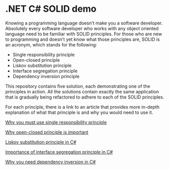 # .NET C# SOLID demo

Knowing a programming language doesn’t make you a software developer. Absolutely every software developer who works with any object oriented language need to be familiar with SOLID principles.
For those who are new to programming and doesn’t yet know what those principles are, SOLID is an acronym, which stands for the following:

* Single responsibility principle
* Open-closed principle
* Liskov substitution principle
* Interface segregation principle
* Dependency inversion principle

This repository contains five solution, each demonstrating one of the principles in action. All the solutions contain exactly the same application that is gradually being refactored to adhere to each of the SOLID principles.

For each principle, there is a link to an article that provides more in-depth explanation of what that principle is and why you would need to use it.

[Why you must use single responsibility principle](https://scientificprogrammer.net/2019/09/30/why-you-must-use-single-responsibility-principle/) 

[Why open-closed principle is important](https://scientificprogrammer.net/2019/10/22/why-open-closed-principle-is-important/) 

[Liskov substitution principle in C#](https://scientificprogrammer.net/2019/11/04/liskov-substitution-principle-in-c/) 

[Importance of interface segregation principle in C#](https://scientificprogrammer.net/2019/11/06/importance-of-interface-segregation-principle-in-c/)

[Why you need dependency inversion in C#](https://scientificprogrammer.net/2019/11/20/why-you-need-dependency-inversion-in-c/) 
